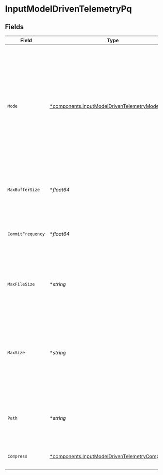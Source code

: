 # InputModelDrivenTelemetryPq


## Fields

| Field                                                                                                                                                                                                                                         | Type                                                                                                                                                                                                                                          | Required                                                                                                                                                                                                                                      | Description                                                                                                                                                                                                                                   |
| --------------------------------------------------------------------------------------------------------------------------------------------------------------------------------------------------------------------------------------------- | --------------------------------------------------------------------------------------------------------------------------------------------------------------------------------------------------------------------------------------------- | --------------------------------------------------------------------------------------------------------------------------------------------------------------------------------------------------------------------------------------------- | --------------------------------------------------------------------------------------------------------------------------------------------------------------------------------------------------------------------------------------------- |
| `Mode`                                                                                                                                                                                                                                        | [*components.InputModelDrivenTelemetryMode](../../models/components/inputmodeldriventelemetrymode.md)                                                                                                                                         | :heavy_minus_sign:                                                                                                                                                                                                                            | With Smart mode, PQ will write events to the filesystem only when it detects backpressure from the processing engine. With Always On mode, PQ will always write events directly to the queue before forwarding them to the processing engine. |
| `MaxBufferSize`                                                                                                                                                                                                                               | **float64*                                                                                                                                                                                                                                    | :heavy_minus_sign:                                                                                                                                                                                                                            | The maximum number of events to hold in memory before writing the events to disk                                                                                                                                                              |
| `CommitFrequency`                                                                                                                                                                                                                             | **float64*                                                                                                                                                                                                                                    | :heavy_minus_sign:                                                                                                                                                                                                                            | The number of events to send downstream before committing that Stream has read them                                                                                                                                                           |
| `MaxFileSize`                                                                                                                                                                                                                                 | **string*                                                                                                                                                                                                                                     | :heavy_minus_sign:                                                                                                                                                                                                                            | The maximum size to store in each queue file before closing and optionally compressing. Enter a numeral with units of KB, MB, etc.                                                                                                            |
| `MaxSize`                                                                                                                                                                                                                                     | **string*                                                                                                                                                                                                                                     | :heavy_minus_sign:                                                                                                                                                                                                                            | The maximum disk space that the queue can consume (as an average per Worker Process) before queueing stops. Enter a numeral with units of KB, MB, etc.                                                                                        |
| `Path`                                                                                                                                                                                                                                        | **string*                                                                                                                                                                                                                                     | :heavy_minus_sign:                                                                                                                                                                                                                            | The location for the persistent queue files. To this field's value, the system will append: /<worker-id>/inputs/<input-id>                                                                                                                    |
| `Compress`                                                                                                                                                                                                                                    | [*components.InputModelDrivenTelemetryCompression](../../models/components/inputmodeldriventelemetrycompression.md)                                                                                                                           | :heavy_minus_sign:                                                                                                                                                                                                                            | Codec to use to compress the persisted data                                                                                                                                                                                                   |